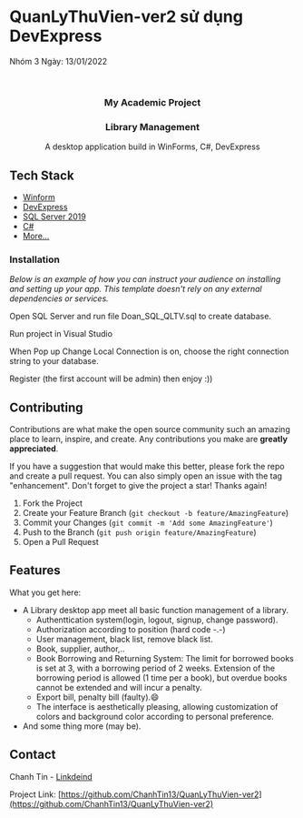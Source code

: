 # QuanLyThuVien-ver2 sử dụng DevExpress
Nhóm 3
Ngày: 13/01/2022


<!-- PROJECT LOGO -->
<br />
<div align="center"> 

  <h3 align="center">My Academic Project</h3>
  <h3 align="center">Library Management</h3>

  <p align="center">
    A desktop application build in WinForms, C#, DevExpress
    <br /> 
  </p>
</div>


## Tech Stack
- [Winform](https://learn.microsoft.com/vi-vn/dotnet/desktop/winforms/)
- [DevExpress](https://docs.devexpress.com/WindowsForms/7874/winforms-controls)
- [SQL Server 2019](https://www.microsoft.com/en-us/sql-server/sql-server-2019)
- [C#](https://learn.microsoft.com/vi-vn/dotnet/csharp/programming-guide/)
- [More...](#)

### Installation

_Below is an example of how you can instruct your audience on installing and setting up your app. This template doesn't rely on any external dependencies or services._

 <p align="left">Open SQL Server and run file Doan_SQL_QLTV.sql to create database.</p>
 <p>Run project in Visual Studio</p>
 <p>When Pop up Change Local Connection is on, choose the right connection string to your database.</p>
 <p>Register (the first account will be admin) then enjoy :))</p>
 
 
<!-- CONTRIBUTING -->
## Contributing

Contributions are what make the open source community such an amazing place to learn, inspire, and create. Any contributions you make are **greatly appreciated**.

If you have a suggestion that would make this better, please fork the repo and create a pull request. You can also simply open an issue with the tag "enhancement".
Don't forget to give the project a star! Thanks again!

1. Fork the Project
2. Create your Feature Branch (`git checkout -b feature/AmazingFeature`)
3. Commit your Changes (`git commit -m 'Add some AmazingFeature'`)
4. Push to the Branch (`git push origin feature/AmazingFeature`)
5. Open a Pull Request

<!-- ABOUT THE PROJECT -->
## Features

What you get here:
* A Library desktop app meet all basic function management of a library.
  * Authenttication system(login, logout, signup, change password).
  * Authorization according to position (hard code -.-)
  * User management, black list, remove black list.
  * Book, supplier, author,..
  * Book Borrowing and Returning System: The limit for borrowed books is set at 3, with a borrowing period of 2 weeks. Extension of the borrowing period is allowed (1 time per a book), but overdue books cannot be extended and will incur a penalty.
  * Export bill, penalty bill (faulty).:smile:
  * The interface is aesthetically pleasing, allowing customization of colors and background color according to personal preference.
* And some thing more (may be).

## Contact

Chanh Tin - [Linkdeind](https://www.linkedin.com/in/chanh-tin-b3a665275/)

Project Link: [https://github.com/ChanhTin13/QuanLyThuVien-ver2](https://github.com/ChanhTin13/QuanLyThuVien-ver2)
